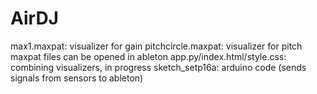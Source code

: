 # AirDJ
max1.maxpat: visualizer for gain
pitchcircle.maxpat: visualizer for pitch
maxpat files can be opened in ableton
app.py/index.html/style.css: combining visualizers, in progress
sketch_setp16a: arduino code (sends signals from sensors to ableton)
